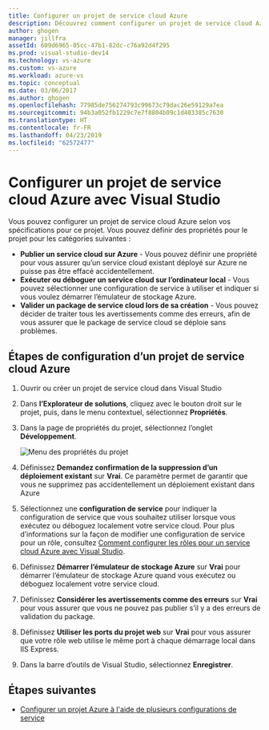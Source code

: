 ```yaml
---
title: Configurer un projet de service cloud Azure
description: Découvrez comment configurer un projet de service cloud Azure dans Visual Studio selon vos spécifications pour ce projet.
author: ghogen
manager: jillfra
assetId: 609d6965-05cc-47b1-82dc-c76a92d4f295
ms.prod: visual-studio-dev14
ms.technology: vs-azure
ms.custom: vs-azure
ms.workload: azure-vs
ms.topic: conceptual
ms.date: 03/06/2017
ms.author: ghogen
ms.openlocfilehash: 77985de756274793c99673c79dac26e59129a7ea
ms.sourcegitcommit: 94b3a052fb1229c7e7f8804b09c1d403385c7630
ms.translationtype: HT
ms.contentlocale: fr-FR
ms.lasthandoff: 04/23/2019
ms.locfileid: "62572477"
---
```

# <a name="configure-an-azure-cloud-service-project-with-visual-studio"></a>Configurer un projet de service cloud Azure avec Visual Studio
Vous pouvez configurer un projet de service cloud Azure selon vos spécifications pour ce projet. Vous pouvez définir des propriétés pour le projet pour les catégories suivantes :

- **Publier un service cloud sur Azure** - Vous pouvez définir une propriété pour vous assurer qu’un service cloud existant déployé sur Azure ne puisse pas être effacé accidentellement.
- **Exécuter ou déboguer un service cloud sur l’ordinateur local** - Vous pouvez sélectionner une configuration de service à utiliser et indiquer si vous voulez démarrer l’émulateur de stockage Azure.
- **Valider un package de service cloud lors de sa création** - Vous pouvez décider de traiter tous les avertissements comme des erreurs, afin de vous assurer que le package de service cloud se déploie sans problèmes.

## <a name="steps-to-configure-an-azure-cloud-service-project"></a>Étapes de configuration d’un projet de service cloud Azure
1. Ouvrir ou créer un projet de service cloud dans Visual Studio

1. Dans **l’Explorateur de solutions**, cliquez avec le bouton droit sur le projet, puis, dans le menu contextuel, sélectionnez **Propriétés**.

1. Dans la page de propriétés du projet, sélectionnez l’onglet **Développement**.

    ![Menu des propriétés du projet](./media/vs-azure-tools-configuring-an-azure-project/solution-explorer-project-properties-menu.png)

1. Définissez **Demandez confirmation de la suppression d’un déploiement existant** sur **Vrai**. Ce paramètre permet de garantir que vous ne supprimez pas accidentellement un déploiement existant dans Azure

1. Sélectionnez une **configuration de service** pour indiquer la configuration de service que vous souhaitez utiliser lorsque vous exécutez ou déboguez localement votre service cloud. Pour plus d’informations sur la façon de modifier une configuration de service pour un rôle, consultez [Comment configurer les rôles pour un service cloud Azure avec Visual Studio](./vs-azure-tools-configure-roles-for-cloud-service.md).

1. Définissez **Démarrer l’émulateur de stockage Azure** sur **Vrai** pour démarrer l’émulateur de stockage Azure quand vous exécutez ou déboguez localement votre service cloud.

1. Définissez **Considérer les avertissements comme des erreurs** sur **Vrai** pour vous assurer que vous ne pouvez pas publier s’il y a des erreurs de validation du package.

1. Définissez **Utiliser les ports du projet web** sur **Vrai** pour vous assurer que votre rôle web utilise le même port à chaque démarrage local dans IIS Express.

1. Dans la barre d’outils de Visual Studio, sélectionnez **Enregistrer**.

## <a name="next-steps"></a>Étapes suivantes
- [Configurer un projet Azure à l'aide de plusieurs configurations de service](vs-azure-tools-multiple-services-project-configurations.md)
